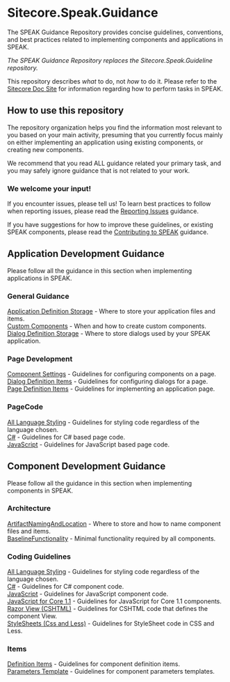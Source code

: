 # Sitecore.Speak.Guidance #

The SPEAK Guidance Repository provides concise guidelines, conventions, and best practices related to implementing components and applications in SPEAK.  

*The SPEAK Guidance Repository replaces the Sitecore.Speak.Guideline repository.*

This repository describes *what* to do, not *how* to do it.  Please refer to the [Sitecore Doc Site](https://doc.sitecore.net/products/speak) for information regarding how to perform tasks in SPEAK. 

## How to use this repository

The repository organization helps you find the information most relevant to you based on your main activity, presuming that you currently focus mainly on either implementing an application using existing components, or creating new components.

We recommend that you read ALL guidance related your primary task, and you may safely ignore guidance that is not related to your work.

### We welcome your input! 

If you encounter issues, please tell us!  To learn best practices to follow when reporting issues, please read the [Reporting Issues](./Contributing%20to%20SPEAK/ReportingIssues.md) guidance.

If you have suggestions for how to improve these guidelines, or existing SPEAK components, please read the [Contributing to SPEAK](./Contributing%20to%20SPEAK/ProposingGuidance.md) guidance.

## Application Development Guidance

Please follow all the guidance in this section when implementing applications in SPEAK.

### General Guidance

[Application Definition Storage](./Application%20Development/General%20Guidelines/ApplicationDefinitionStorage.md) - Where to store your application files and items.  
[Custom Components](./Application%20Development/General%20Guidelines/CustomComponents.md) - When and how to create custom components.  
[Dialog Definition Storage](./Application%20Development/General%20Guidelines/DialogDefinitionStorage.md) - Where to store dialogs used by your SPEAK application.

### Page Development

[Component Settings](./Application%20Development/Page%20Development/ComponentSettings.md) - Guidelines for configuring components on a page.  
[Dialog Definition Items](./Application%20Development/Page%20Development/DialogDefinitionItems.md) - Guidelines for configuring dialogs for a page.  
[Page Definition Items](./Application%20Development/Page%20Development/PageDefinitionItems.md) - Guidelines for implementing an application page.  

### PageCode

[All Language Styling](./Application%20Development/PageCode/AllLanguageStyling.md) - Guidelines for styling code regardless of the language chosen.  
[C#](./Application%20Development/PageCode/CSharp.md) - Guidelines for C# based page code.  
[JavaScript](./Application%20Development/PageCode/JavaScript.md) - Guidelines for JavaScript based page code.  

## Component Development Guidance

Please follow all the guidance in this section when implementing components in SPEAK.

### Architecture

[ArtifactNamingAndLocation](./Component%20Development/Architecture/ArtifactNamingAndLocation.md) - Where to store and how to name component files and items.  
[BaselineFunctionality](./Component%20Development/Architecture/BaselineFunctionality.md) - Minimal functionality required by all components.  

### Coding Guidelines

[All Language Styling](./Component%20Development/Coding%20Guidelines/AllLanguageStyling.md) - Guidelines for styling code regardless of the language chosen.  
[C#](./Component%20Development/Coding%20Guidelines/CSharp.md) - Guidelines for C# component code.  
[JavaScript](./Component%20Development/Coding%20Guidelines/JavaScript.md) - Guidelines for JavaScript component code.  
[JavaScript for Core 1.1](./Component%20Development/Coding%20Guidelines/JavaScriptCore1.1.md) - Guidelines for JavaScript for Core 1.1 components.  
[Razor View (CSHTML)](./Component%20Development/Coding%20Guidelines/RazorViewCSHTML.md) - Guidelines for CSHTML code that defines the component View.  
[StyleSheets (Css and Less)](./Component%20Development/Coding%20Guidelines/StylesheetCssLess.md) - Guidelines for StyleSheet code in CSS and Less.  

### Items

[Definition Items](./Component%20Development/Items/DefinitionItem.md) - Guidelines for component definition items.  
[Parameters Template](./Component%20Development/Items/ParametersTemplate.md) - Guidelines for component parameters templates.
